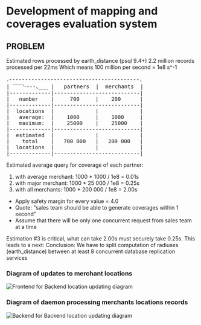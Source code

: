 # Development of mapping and coverages evaluation system

## PROBLEM

Estimated rows processed by earth_distance (psql 9.4+) 2.2 million records processed per 22ms
Which means 100 million per second = 1e8 s^-1

<pre>
⸝-----------------------------------------⸜
| ‾‾‾⸌ᐧ---⸜___ |   partners  |  merchants  |
|-------------|---------------------------|
|   number    |     700     |    200      |
|-------------|---------------------------|
|  locations  |             |             |
|   average:  |    1000     |    1000     |
|   maximum:  |    25000    |    25000    |
|-------------|---------------------------|
|  estimated  |             |             |
|    total    |   700 000   |   200 000   |
|  locations  |             |             |
|-------------|---------------------------|
</pre>

Estimated average query for coverage of each partner:
1. with average merchant: 1000 * 1000 / 1e8 = 0.01s
2. with major merchant: 1000 * 25 000 / 1e8 = 0.25s
3. with all merchants: 1000 * 200 000 / 1e8 = 2.00s
* Apply safety margin for every value = 4.0
* Quote: "sales team should be able to generate coverages within 1 second" 
* Assume that there will be only one concurrent request from sales team at a time

Estimation #3 is critical, what can take 2.00s must securely take 0.25s. This leads to a next:
Conclusion: We have to split computation of radiuses (earth_distance) between at least 8 concurrent database replication services

### Diagram of updates to merchant locations 

![Frontend for Backend location updating diagram](http://www.plantuml.com/plantuml/proxy?cache=no&idx=0&src=https://raw.githubusercontent.com/PapevisO/1Hg5IooAWCmCGQu04cXAuevjFTeV6tdikA9oQmbwfD5k/master/diagram.puml)

### Diagram of daemon processing merchants locations records

![Backend for Backend location updating diagram](http://www.plantuml.com/plantuml/proxy?cache=no&idx=1&src=https://raw.githubusercontent.com/PapevisO/1Hg5IooAWCmCGQu04cXAuevjFTeV6tdikA9oQmbwfD5k/master/diagram.puml)
